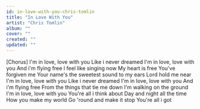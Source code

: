 ```yaml
---
id: in-love-with-you-chris-tomlin
title: "In Love With You"
artist: "Chris Tomlin"
album: ""
cover: ""
created: ""
updated: ""
---
```


[Chorus]
I'm in love, love with you
Like i never dreamed
I'm in love, love with you
And i'm flying free
I feel like singing now
My heart is free
You've forgiven me
Your name's the sweetest sound to my ears
Lord hold me near
I'm in love, love with you
Like i never dreamed
I'm in love, love with you
And i'm flying free
From the things that tie me down
I'm walking on the ground
I'm in love, love with you
You're all i think about
Day and night all the time
How you make my world
Go 'round and make it stop
You're all i got